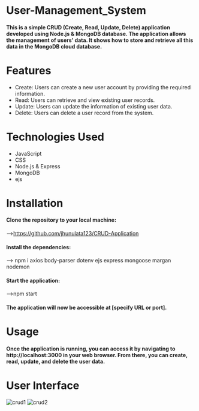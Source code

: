 # User-Management_System
#### This is a simple CRUD (Create, Read, Update, Delete) application developed using Node.js & MongoDB database. The application allows the management of users' data. It shows how to store and retrieve all this data in the MongoDB cloud database.

# Features
* Create: Users can create a new user account by providing the required information.
* Read: Users can retrieve and view existing user records.
* Update: Users can update the information of existing user data.
* Delete: Users can delete a user record from the system.

# Technologies Used
* JavaScript
* CSS
* Node.js & Express
* MongoDB
* ejs

# Installation
#### Clone the repository to your local machine:
-->https://github.com/jhunulata123/CRUD-Application
#### Install the dependencies:
--> npm i axios body-parser dotenv ejs express mongoose margan nodemon  
#### Start the application:
-->npm start
#### The application will now be accessible at [specify URL or port].

# Usage
#### Once the application is running, you can access it by navigating to http://localhost:3000 in your web browser. From there, you can create, read, update, and delete the user data.

# User Interface

![crud1](https://github.com/jhunulata123/CRUD-Application/assets/120890878/8e10800d-a001-4beb-bbf1-27eeecca725c)
![crud2](https://github.com/jhunulata123/CRUD-Application/assets/120890878/f82f513a-1331-42cd-87c3-fe733b67ddb2)





